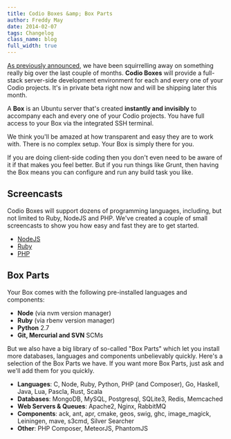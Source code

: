 ```yaml
---
title: Codio Boxes &amp; Box Parts
author: Freddy May
date: 2014-02-07
tags: Changelog
class_name: blog
full_width: true
---
```


[As previously announced](/blog/2014/01/server-side-development), we have been squirrelling away on something really big over the last couple of months. **Codio Boxes** will provide a full-stack server-side development environment for each and every one of your Codio projects. It's in private beta right now and will be shipping later this month.

A **Box** is an Ubuntu server that's created **instantly and invisibly** to accompany each and every one of your Codio projects. You have full access to your Box via the integrated SSH terminal.

We think you'll be amazed at how transparent and easy they are to work with. There is no complex setup. Your Box is simply there for you.

If you are doing client-side coding then you don't even need to be aware of it if that makes you feel better. But if you run things like Grunt, then having the Box means you can configure and run any build task you like.


## Screencasts

Codio Boxes will support dozens of programming languages, including, but not limited to Ruby, NodeJS and PHP. We've created a couple of small screencasts to show you how easy and fast they are to get started.

- [NodeJS](https://player.vimeo.com/video/85953159?autoplay=1&hd=1)
- [Ruby](https://player.vimeo.com/video/85998845?autoplay=1&hd=1)
- [PHP](https://player.vimeo.com/video/86028855?autoplay=1&hd=1)


## Box Parts

Your Box comes with the following pre-installed languages and components:

- **Node** (via nvm version manager)
- **Ruby** (via rbenv version manager)
- **Python** 2.7
- **Git, Mercurial and SVN** SCMs

But we also have a big library of so-called "Box Parts" which let you install more databases, languages and components unbelievably quickly. Here's a selection of the Box Parts we have. If you want more Box Parts, just ask and we'll add them for you quickly.

- **Languages**: C, Node, Ruby, Python, PHP (and Composer), Go, Haskell, Java, Lua, Pascla, Rust, Scala
- **Databases**: MongoDB, MySQL, Postgresql, SQLite3, Redis, Memcached
- **Web Servers & Queues**: Apache2, Nginx, RabbitMQ
- **Components**: ack, ant, apr, cmake, geos, swig, ghc, image_magick, Leiningen, mave, s3cmd, Silver Searcher
- **Other**: PHP Composer, MeteorJS, PhantomJS
